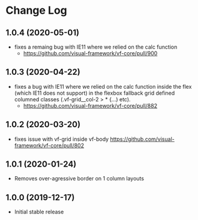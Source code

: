 # Change Log

## 1.0.4 (2020-05-01)

* fixes a remaing bug with IE11 where we relied on the calc function
  * https://github.com/visual-framework/vf-core/pull/900

## 1.0.3 (2020-04-22)

* fixes a bug with IE11 where we relied on the calc function inside the flex (which IE11 does not support) in the flexbox fallback grid defined columned classes (.vf-grid__col-2 > * {...) etc).
  * https://github.com/visual-framework/vf-core/pull/882

## 1.0.2 (2020-03-20)

* fixes issue with vf-grid inside vf-body https://github.com/visual-framework/vf-core/pull/802

## 1.0.1 (2020-01-24)

* Removes over-agressive border on 1 column layouts

## 1.0.0 (2019-12-17)

* Initial stable release
